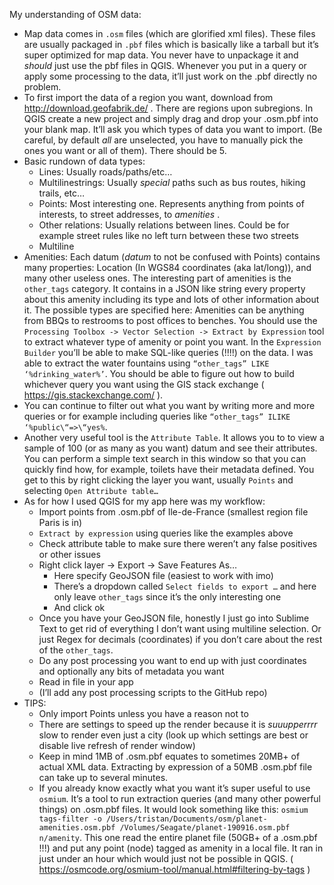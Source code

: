 My understanding of OSM data:
- Map data comes in `.osm` files (which are glorified xml files). These files are usually packaged in `.pbf` files which is basically like a tarball but it’s super optimized for map data. You never have to unpackage it and *should* just use the pbf files in QGIS. Whenever you put in a query or apply some processing to the data, it’ll just work on the .pbf directly no problem.
- To first import the data of a region you want, download from http://download.geofabrik.de/ . There are regions upon subregions. In QGIS create a new project and simply drag and drop your .osm.pbf into your blank map. It’ll ask you which types of data you want to import. (Be careful, by default *all* are unselected, you have to manually pick the ones you want or all of them). There should be 5.
- Basic rundown of data types:
    - Lines: Usually roads/paths/etc…
    - Multilinestrings: Usually *special* paths such as bus routes, hiking trails, etc…
    - Points: Most interesting one. Represents anything from points of interests, to street addresses, to _amenities_ .
    - Other relations: Usually relations between lines. Could be for example street rules like no left turn between these two streets
    - Multiline
- Amenities: Each datum (*datum* to not be confused with Points) contains many properties: Location (In WGS84 coordinates (aka lat/long)), and many other useless ones. The interesting part of amenities is the `other_tags` category. It contains in a JSON like string every property about this amenity including its type and lots of other information about it. The possible types are specified here: Amenities can be anything from BBQs to restrooms to post offices to benches. You should use the `Processing Toolbox -> Vector Selection -> Extract by Expression` tool to extract whatever type of amenity or point you want. In the `Expression Builder` you’ll be able to make SQL-like queries (!!!!) on the data. I was able to extract the water fountains using `“other_tags” LIKE ‘%drinking_water%’`. You should be able to figure out how to build whichever query you want using the GIS stack exchange ( https://gis.stackexchange.com/ ).
- You can continue to filter out what you want by writing more and more queries or for example including queries like `“other_tags” ILIKE ‘%public\“=>\“yes%`. 
- Another very useful tool is the `Attribute Table`. It allows you to to view a sample of 100 (or as many as you want) datum and see their attributes.  You can perform a simple text search in this window so that you can quickly find how, for example, toilets have their metadata defined. You get to this by right clicking the layer you want, usually `Points` and selecting `Open Attribute table…`
- As for how I used QGIS for my app here was my workflow:
    - Import points from .osm.pbf of Ile-de-France (smallest region file Paris is in)
    - `Extract by expression` using queries like the examples above
    - Check attribute table to make sure there weren’t any false positives or other issues
    - Right click layer -> Export -> Save Features As…
        - Here specify GeoJSON file (easiest to work with imo)
        - There’s a dropdown called `Select fields to export …` and here only leave `other_tags` since it’s the only interesting one
        - And click ok
    - Once you have your GeoJSON file, honestly I just go into Sublime Text to get rid of everything I don’t want using multiline selection. Or just Regex for decimals (coordinates) if you don’t care about the rest of the `other_tags`.
    - Do any post processing you want to end up with just coordinates and optionally any bits of metadata you want
    - Read in file in your app
    - (I’ll add any post processing scripts to the GitHub repo)
- TIPS:
    - Only import Points unless you have a reason not to
    - There are settings to speed up the render because it is *suuupperrrr* slow to render even just a city (look up which settings are best or disable live refresh of render window)
    - Keep in mind 1MB of .osm.pbf equates to sometimes 20MB+ of actual XML data. Extracting by expression of a 50MB .osm.pbf file can take up to several minutes.
    - If you already know exactly what you want it’s super useful to use `osmium`. It’s a tool to run extraction queries (and many other powerful things) on .osm.pbf files. It would look something like this: `osmium tags-filter -o /Users/tristan/Documents/osm/planet-amenities.osm.pbf /Volumes/Seagate/planet-190916.osm.pbf n/amenity`. This one read the entire planet file (50GB+ of a .osm.pbf !!!) and put any point (node) tagged as amenity in a local file. It ran in just under an hour which would just not be possible in QGIS. ( https://osmcode.org/osmium-tool/manual.html#filtering-by-tags )
